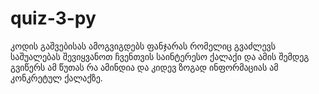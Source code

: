 # quiz-3-py

კოდის გაშვებისას ამოგვიგდებს ფანჯარას რომელიც გვაძლევს საშუალებას შევიყვანოთ ჩვენთვის საინტერესო ქალაქი და ამის შემდეგ გვიწერს ამ წუთას რა ამინდია და კიდევ ზოგად ინფორმაციას ამ კონკრეტულ ქალაქზე.

